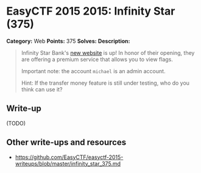# EasyCTF 2015 2015: Infinity Star (375)

**Category:** Web
**Points:** 375
**Solves:** 
**Description:**

> Infinity Star Bank's [new website](http://web.easyctf.com:10206/) is up! In honor of their opening, they are offering a premium service that allows you to view flags.
> 
> 
> Important note: the account `michael` is an admin account.
> 
> 
> Hint: If the transfer money feature is still under testing, who do you think can use it?


## Write-up

(TODO)

## Other write-ups and resources

* <https://github.com/EasyCTF/easyctf-2015-writeups/blob/master/infinity_star_375.md>
